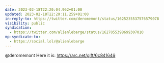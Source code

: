 ```yaml
---
date: 2023-02-18T22:20:04.962+01:00
updated: 2023-02-18T22:20:11.259+01:00
in-reply-to: https://twitter.com/deromemont/status/1625235537576579078
visibility: public
syndication:
  - https://twitter.com/alienlebarge/status/1627055398699307010
mp-syndicate-to:
  - https://social.lol/@alienlebarge
---
```

@deromemont Here it is: https://arc.net/gift/6c841646
